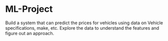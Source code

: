 # ML-Project
Build a system that can predict the prices for vehicles using data on Vehicle specifications,  make, etc. Explore the data to understand the features and figure out an approach.
